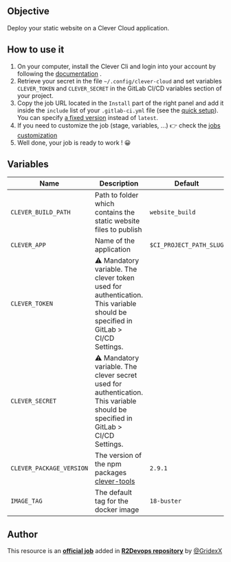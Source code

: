 ## Objective

Deploy your static website on a Clever Cloud application.

## How to use it

1. On your computer, install the Clever Cli and login into your account by following the [documentation](https://www.clever-cloud.com/doc/getting-started/cli/) .
1. Retrieve your secret in the file `~/.config/clever-cloud` and set variables `CLEVER_TOKEN` and `CLEVER_SECRET` in the GitLab CI/CD variables section of your project.
1. Copy the job URL located in the `Install` part of the right panel and add it inside the `include` list of your `.gitlab-ci.yml` file (see the [quick setup](/use-the-hub/#quick-setup)). You can specify [a fixed version](#changelog) instead of `latest`.
1. If you need to customize the job (stage, variables, ...) 👉 check the [jobs
   customization](/use-the-hub/#jobs-customization)
1. Well done, your job is ready to work ! 😀

## Variables

| Name | Description | Default |
| ---- | ----------- | ------- |
| `CLEVER_BUILD_PATH` <img width=100/> | Path to folder which contains the static website files to publish <img width=175/>| `website_build` <img width=100/>|
| `CLEVER_APP` | Name of the application | `$CI_PROJECT_PATH_SLUG` |
| `CLEVER_TOKEN` | ⚠️ Mandatory variable. The clever token used for authentication. This variable should be specified in GitLab > CI/CD Settings. | ` ` |
| `CLEVER_SECRET` | ⚠️ Mandatory variable. The clever secret used for authentication. This variable should be specified in GitLab > CI/CD Settings. | ` ` |
| `CLEVER_PACKAGE_VERSION` | The version of the npm packages [clever-tools](https://gitlab.com/r2devops/hub/-/blob/latest/npmjs.com/package/clever-tools) | `2.9.1` |
| `IMAGE_TAG` | The default tag for the docker image | `18-buster` |

## Author
This resource is an **[official job](https://docs.r2devops.io/faq-labels/)** added in [**R2Devops repository**](https://gitlab.com/r2devops/hub) by [@GridexX](https://gitlab.com/GridexX)

